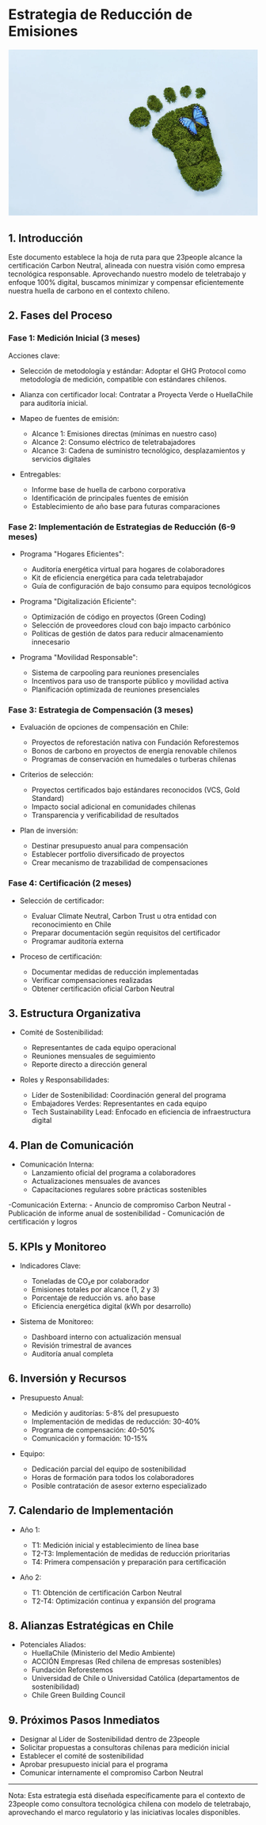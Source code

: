 # Estrategia de Reducción de Emisiones

![Sustainability Strategy](../_assets/images/strategy.png)


## 1. Introducción
Este documento establece la hoja de ruta para que 23people alcance la certificación Carbon Neutral, alineada con nuestra visión como empresa tecnológica responsable. Aprovechando nuestro modelo de teletrabajo y enfoque 100% digital, buscamos minimizar y compensar eficientemente nuestra huella de carbono en el contexto chileno.

## 2. Fases del Proceso

### Fase 1: Medición Inicial (3 meses)
Acciones clave:

- Selección de metodología y estándar: Adoptar el GHG Protocol como metodología de medición, compatible con estándares chilenos.
- Alianza con certificador local: Contratar a Proyecta Verde o HuellaChile para auditoría inicial.
- Mapeo de fuentes de emisión:
    - Alcance 1: Emisiones directas (mínimas en nuestro caso)
    - Alcance 2: Consumo eléctrico de teletrabajadores
    - Alcance 3: Cadena de suministro tecnológico, desplazamientos y servicios digitales

- Entregables:
    - Informe base de huella de carbono corporativa
    - Identificación de principales fuentes de emisión
    - Establecimiento de año base para futuras comparaciones

### Fase 2: Implementación de Estrategias de Reducción (6-9 meses)

- Programa "Hogares Eficientes":
    - Auditoría energética virtual para hogares de colaboradores
    - Kit de eficiencia energética para cada teletrabajador
    - Guía de configuración de bajo consumo para equipos tecnológicos

- Programa "Digitalización Eficiente":
    - Optimización de código en proyectos (Green Coding)
    - Selección de proveedores cloud con bajo impacto carbónico
    - Políticas de gestión de datos para reducir almacenamiento innecesario

- Programa "Movilidad Responsable":
    - Sistema de carpooling para reuniones presenciales
    - Incentivos para uso de transporte público y movilidad activa
    - Planificación optimizada de reuniones presenciales

### Fase 3: Estrategia de Compensación (3 meses)

- Evaluación de opciones de compensación en Chile:
    - Proyectos de reforestación nativa con Fundación Reforestemos
    - Bonos de carbono en proyectos de energía renovable chilenos
    - Programas de conservación en humedales o turberas chilenas

- Criterios de selección:
    - Proyectos certificados bajo estándares reconocidos (VCS, Gold Standard)
    - Impacto social adicional en comunidades chilenas
    - Transparencia y verificabilidad de resultados

- Plan de inversión:
    - Destinar presupuesto anual para compensación
    - Establecer portfolio diversificado de proyectos
    - Crear mecanismo de trazabilidad de compensaciones

### Fase 4: Certificación (2 meses)

- Selección de certificador:
    - Evaluar Climate Neutral, Carbon Trust u otra entidad con reconocimiento en Chile
    - Preparar documentación según requisitos del certificador
    - Programar auditoría externa

- Proceso de certificación:
    - Documentar medidas de reducción implementadas
    - Verificar compensaciones realizadas
    - Obtener certificación oficial Carbon Neutral
## 3. Estructura Organizativa

- Comité de Sostenibilidad:
    - Representantes de cada equipo operacional
    - Reuniones mensuales de seguimiento
    - Reporte directo a dirección general

- Roles y Responsabilidades:
    - Líder de Sostenibilidad: Coordinación general del programa
    - Embajadores Verdes: Representantes en cada equipo
    - Tech Sustainability Lead: Enfocado en eficiencia de infraestructura digital

## 4. Plan de Comunicación

- Comunicación Interna:
    - Lanzamiento oficial del programa a colaboradores
    - Actualizaciones mensuales de avances
    - Capacitaciones regulares sobre prácticas sostenibles

-Comunicación Externa:
    - Anuncio de compromiso Carbon Neutral
    - Publicación de informe anual de sostenibilidad
    - Comunicación de certificación y logros

## 5. KPIs y Monitoreo

- Indicadores Clave:
    - Toneladas de CO₂e por colaborador
    - Emisiones totales por alcance (1, 2 y 3)
    - Porcentaje de reducción vs. año base
    - Eficiencia energética digital (kWh por desarrollo)


- Sistema de Monitoreo:
    - Dashboard interno con actualización mensual
    - Revisión trimestral de avances
    - Auditoría anual completa

## 6. Inversión y Recursos

- Presupuesto Anual:
    - Medición y auditorías: 5-8% del presupuesto
    - Implementación de medidas de reducción: 30-40%
    - Programa de compensación: 40-50%
    - Comunicación y formación: 10-15%

- Equipo:
    - Dedicación parcial del equipo de sostenibilidad
    - Horas de formación para todos los colaboradores
    - Posible contratación de asesor externo especializado

## 7. Calendario de Implementación

- Año 1:
    - T1: Medición inicial y establecimiento de línea base
    - T2-T3: Implementación de medidas de reducción prioritarias
    - T4: Primera compensación y preparación para certificación

- Año 2:
    - T1: Obtención de certificación Carbon Neutral
    - T2-T4: Optimización continua y expansión del programa


## 8. Alianzas Estratégicas en Chile

- Potenciales Aliados:
    - HuellaChile (Ministerio del Medio Ambiente)
    - ACCIÓN Empresas (Red chilena de empresas sostenibles)
    - Fundación Reforestemos
    - Universidad de Chile o Universidad Católica (departamentos de sostenibilidad)
    - Chile Green Building Council

## 9. Próximos Pasos Inmediatos

- Designar al Líder de Sostenibilidad dentro de 23people
- Solicitar propuestas a consultoras chilenas para medición inicial
- Establecer el comité de sostenibilidad
- Aprobar presupuesto inicial para el programa
- Comunicar internamente el compromiso Carbon Neutral

----

Nota: Esta estrategia está diseñada específicamente para el contexto de 23people como consultora tecnológica chilena con modelo de teletrabajo, aprovechando el marco regulatorio y las iniciativas locales disponibles.
